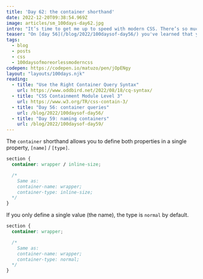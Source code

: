```yaml
---
title: 'Day 62: the container shorthand'
date: 2022-12-20T09:38:54.969Z
image: articles/sm_100days-day62.jpg
intro: "It’s time to get me up to speed with modern CSS. There’s so much new in CSS that I know too little about. To change that I’ve started [#100DaysOfMoreOrLessModernCSS](/blog/2022/100-days-of-more-or-less-modern-css/). Why more or less modern CSS? Because some topics will be about cutting-edge features, while other stuff has been around for quite a while already, but I just have little to no experience with it."
teaser: "On [day 56](/blog/2022/100daysof-day56/) you've learned that you have to define a `container-type` when working with size containers and on [day 59](/blog/2022/100daysof-day59/) you've learned that you can name containers using the `container-name` property."
tags:
  - blog
  - posts
  - css
  - 100daysofmoreorlessmoderncss
codepen: https://codepen.io/matuzo/pen/jOpENgy
layout: "layouts/100days.njk"
reading:
  - title: "Use the Right Container Query Syntax"
    url: https://www.oddbird.net/2022/08/18/cq-syntax/
  - title: "CSS Containment Module Level 3"
    url: https://www.w3.org/TR/css-contain-3/
  - title: "Day 56: container queries"
    url: /blog/2022/100daysof-day56/
  - title: "Day 59: naming containers"
    url: /blog/2022/100daysof-day59/
---
```

The `container` shorthand allows you to define both properties in a single property, `[name]` / `[type]`.

```css
section {  
  container: wrapper / inline-size;

  /*
    Same as:
    container-name: wrapper;
    container-type: inline-size;
  */
}
```

If you only define a single value (the name), the type is `normal` by default.

```css
section {  
  container: wrapper;

  /*
    Same as:
    container-name: wrapper;
    container-type: normal;
  */
}
```